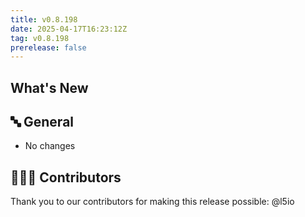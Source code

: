 ```yaml
---
title: v0.8.198
date: 2025-04-17T16:23:12Z
tag: v0.8.198
prerelease: false
---
```


## What's New
## 🔤 General
* No changes

## 👨🏽‍💻 Contributors

Thank you to our contributors for making this release possible:
@l5io

